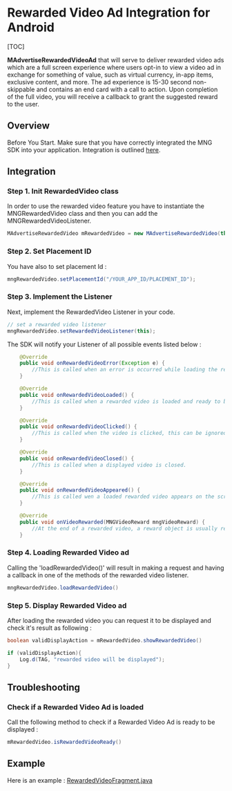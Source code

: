 # Rewarded Video Ad Integration for Android

[TOC]

**MAdvertiseRewardedVideoAd** that will serve to deliver rewarded video ads which are a full screen experience where users opt-in to view a video ad in exchange for something of value, such as virtual currency, in-app items, exclusive content, and more. The ad experience is 15-30 second non-skippable and contains an end card with a call to action. Upon completion of the full video, you will receive a callback to grant the suggested reward to the user.

## Overview
Before You Start. Make sure that you have correctly integrated the MNG SDK into your application. Integration is outlined [here](https://bitbucket.org/mngcorp/mobile.mng-ads.com-mngperf/wiki/setup).

## Integration

### Step 1. Init RewardedVideo class

In order to use the rewarded video feature you have to instantiate the MNGRewardedVideo class and then you can add the MNGRewardedVideoListener. 

```java
MAdvertiseRewardedVideo mRewardedVideo = new MAdvertiseRewardedVideo(this);
```

### Step 2. Set Placement ID

You have also to set placement Id :

```java
mngRewardedVideo.setPlacementId("/YOUR_APP_ID/PLACEMENT_ID");
```

### Step 3. Implement the Listener
Next, implement the RewardedVideo Listener in your code. 

```java
// set a rewarded video listener
mngRewardedVideo.setRewardedVideoListener(this);
```

The SDK will notify your Listener of all possible events listed below :

```java
    @Override
    public void onRewardedVideoError(Exception e) {
	    //This is called when an error is occurred while loading the reward video.
    }

    @Override
    public void onRewardedVideoLoaded() {
		//This is called when a rewarded video is loaded and ready to be displayed
    }

    @Override
    public void onRewardedVideoClicked() {
		//This is called when the video is clicked, this can be ignored if the adNetwork doesn't respond to a click event.
    }

    @Override
    public void onRewardedVideoClosed() {
		//This is called when a displayed video is closed.
    }

    @Override
    public void onRewardedVideoAppeared() {
	    //This is called wen a loaded rewarded video appears on the screen.
    }

    @Override
    public void onVideoRewarded(MNGVideoReward mngVideoReward) {
		//At the end of a rewarded video, a reward object is usually returned, although if it did not the object mngVideoReward returned will be null.
    }
```


### Step 4. Loading Rewarded Video ad

Calling the 'loadRewardedVideo()' will result in making a request and having a callback in one of the methods of the rewarded video listener.

```java
mngRewardedVideo.loadRewardedVideo()
```

### Step 5. Display Rewarded Video ad

After loading the rewarded video you can request it to be displayed and check it's result as following :

```java
boolean validDisplayAction = mRewardedVideo.showRewardedVideo()

if (validDisplayAction){
    Log.d(TAG, "rewarded video will be displayed");
}
```

## Troubleshooting

### Check if a Rewarded Video Ad is loaded

Call the following method to check if a Rewarded Video Ad is ready to be displayed :

```java
mRewardedVideo.isRewardedVideoReady()
```


## Example

Here is an example : [RewardedVideoFragment.java](https://bitbucket.org/mngcorp/mngads-demo-android/src/master/MngAdsDemo/app/src/main/java/com/example/mngadsdemo/fragment/RewardedVideoFragment.java)